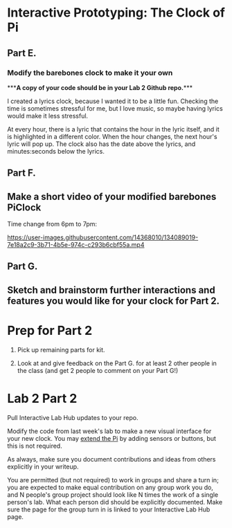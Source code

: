 # Interactive Prototyping: The Clock of Pi

## Part E.
### Modify the barebones clock to make it your own

\*\*\***A copy of your code should be in your Lab 2 Github repo.**\*\*\*

I created a lyrics clock, because I wanted it to be a little fun. Checking the time is sometimes stressful for me, but I love music, so maybe having lyrics would make it less stressful. 

At every hour, there is a lyric that contains the hour in the lyric itself, and it is highlighted in a different color. When the hour changes, the next hour's lyric will pop up. The clock also has the date above the lyrics, and minutes:seconds below the lyrics.


## Part F. 
## Make a short video of your modified barebones PiClock
Time change from 6pm to 7pm:

https://user-images.githubusercontent.com/14368010/134089019-7e18a2c9-3b71-4b5e-974c-c293b6cbf55a.mp4



## Part G. 
## Sketch and brainstorm further interactions and features you would like for your clock for Part 2.


# Prep for Part 2

1. Pick up remaining parts for kit.

2. Look at and give feedback on the Part G. for at least 2 other people in the class (and get 2 people to comment on your Part G!)

# Lab 2 Part 2

Pull Interactive Lab Hub updates to your repo.

Modify the code from last week's lab to make a new visual interface for your new clock. You may [extend the Pi](Extending%20the%20Pi.md) by adding sensors or buttons, but this is not required.

As always, make sure you document contributions and ideas from others explicitly in your writeup.

You are permitted (but not required) to work in groups and share a turn in; you are expected to make equal contribution on any group work you do, and N people's group project should look like N times the work of a single person's lab. What each person did should be explicitly documented. Make sure the page for the group turn in is linked to your Interactive Lab Hub page. 


